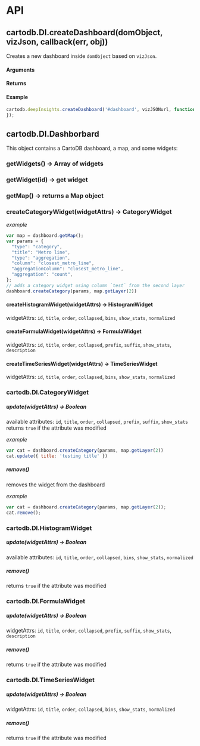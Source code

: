 # API

## cartodb.DI.createDashboard(domObject, vizJson, callback(err, obj))
Creates a new dashboard inside `domObject` based on `vizJson`.

#### Arguments
#### Returns
#### Example
```js
cartodb.deepInsights.createDashboard('#dashboard', vizJSONurl, function(err, dashboard) {
});
```

## cartodb.DI.Dashborbard

This object contains a CartoDB dashboard, a map, and some widgets:

### getWidgets() -> Array of widgets
### getWidget(id) -> get widget
### getMap() -> returns a Map object

### createCategoryWidget(widgetAttrs) -> CategoryWidget

*example*
```js
var map = dashboard.getMap();
var params = {
  "type": "category",
  "title": "Metro line",
  "type": "aggregation",
  "column": "closest_metro_line",
  "aggregationColumn": "closest_metro_line",
  "aggregation": "count",
};
// adds a category widget using column `test` from the second layer
dashboard.createCategory(params, map.getLayer(2))
```


#### createHistogramWidget(widgetAttrs) -> HistogramWidget
widgetAttrs: `id`, `title`, `order`, `collapsed`, `bins`, `show_stats`, `normalized`

#### createFormulaWidget(widgetAttrs) -> FormulaWidget
widgetAttrs: `id`, `title`, `order`, `collapsed`, `prefix`, `suffix`, `show_stats`, `description`

#### createTimeSeriesWidget(widgetAttrs) -> TimeSeriesWidget
widgetAttrs: `id`, `title`, `order`, `collapsed`, `bins`, `show_stats`, `normalized`

### cartodb.DI.CategoryWidget

##### update(widgetAttrs) -> Boolean
available attributes: `id`, `title`, `order`, `collapsed`, `prefix`, `suffix`, `show_stats`
returns `true` if the attribute was modified

*example*

```js
var cat = dashboard.createCategory(params, map.getLayer(2))
cat.update({ title: 'testing title' })
```

##### remove()
removes the widget from the dashboard

*example*

```js
var cat = dashboard.createCategory(params, map.getLayer(2));
cat.remove();
```


### cartodb.DI.HistogramWidget

##### update(widgetAttrs) -> Boolean
available attributes: `id`, `title`, `order`, `collapsed`, `bins`, `show_stats`, `normalized`

##### remove()
returns `true` if the attribute was modified


### cartodb.DI.FormulaWidget

##### update(widgetAttrs) -> Boolean
widgetAttrs: `id`, `title`, `order`, `collapsed`, `prefix`, `suffix`, `show_stats`, `description`

##### remove()
returns `true` if the attribute was modified


### cartodb.DI.TimeSeriesWidget

##### update(widgetAttrs) -> Boolean
widgetAttrs: `id`, `title`, `order`, `collapsed`, `bins`, `show_stats`, `normalized`

##### remove()
returns `true` if the attribute was modified
